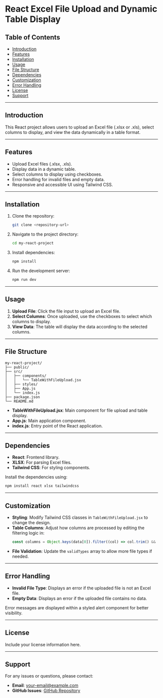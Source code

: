 # React Excel File Upload and Dynamic Table Display

## Table of Contents
- [Introduction](#introduction)
- [Features](#features)
- [Installation](#installation)
- [Usage](#usage)
- [File Structure](#file-structure)
- [Dependencies](#dependencies)
- [Customization](#customization)
- [Error Handling](#error-handling)
- [License](#license)
- [Support](#support)

---

## Introduction
This React project allows users to upload an Excel file (.xlsx or .xls), select columns to display, and view the data dynamically in a table format.

---

## Features
- Upload Excel files (.xlsx, .xls).
- Display data in a dynamic table.
- Select columns to display using checkboxes.
- Error handling for invalid files and empty data.
- Responsive and accessible UI using Tailwind CSS.

---

## Installation
1. Clone the repository:
   ```bash
   git clone <repository-url>
   ```
2. Navigate to the project directory:
   ```bash
   cd my-react-project
   ```
3. Install dependencies:
   ```bash
   npm install
   ```
4. Run the development server:
   ```bash
   npm run dev
   ```

---

## Usage
1. **Upload File**: Click the file input to upload an Excel file.
2. **Select Columns**: Once uploaded, use the checkboxes to select which columns to display.
3. **View Data**: The table will display the data according to the selected columns.

---

## File Structure
```
my-react-project/
├── public/
├── src/
│   ├── components/
│   │   └── TableWithFileUpload.jsx
│   ├── styles/
│   ├── App.js
│   └── index.js
├── package.json
└── README.md
```

- **TableWithFileUpload.jsx**: Main component for file upload and table display.
- **App.js**: Main application component.
- **index.js**: Entry point of the React application.

---

## Dependencies
- **React**: Frontend library.
- **XLSX**: For parsing Excel files.
- **Tailwind CSS**: For styling components.

Install the dependencies using:
```bash
npm install react xlsx tailwindcss
```

---

## Customization
- **Styling**: Modify Tailwind CSS classes in `TableWithFileUpload.jsx` to change the design.
- **Table Columns**: Adjust how columns are processed by editing the filtering logic in:
   ```javascript
   const columns = Object.keys(data[0]).filter((col) => col.trim() && col !== "_EMPTY")
   ```
- **File Validation**: Update the `validTypes` array to allow more file types if needed.

---

## Error Handling
- **Invalid File Type**: Displays an error if the uploaded file is not an Excel file.
- **Empty Data**: Displays an error if the uploaded file contains no data.

Error messages are displayed within a styled alert component for better visibility.

---

## License
Include your license information here.

---

## Support
For any issues or questions, please contact:
- **Email**: your-email@example.com
- **GitHub Issues**: [GitHub Repository](<repository-url>)

